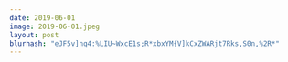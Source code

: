 ```yaml
---
date: 2019-06-01
image: 2019-06-01.jpeg
layout: post
blurhash: "eJF5v]nq4:%LIU~WxcE1s;R*xbxYM{V]kCxZWARjt7Rks,S0n,%2R*"
---
```



